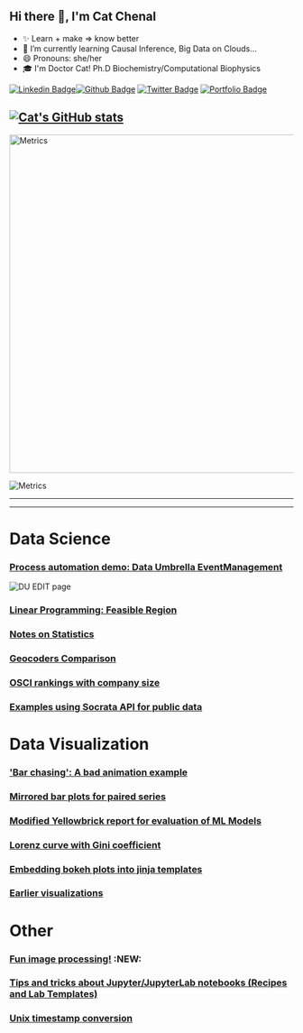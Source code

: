 ## Hi there 👋, I'm Cat Chenal

<!--
**CatChenal/CatChenal** is a ✨ _special_ ✨ repository because its `README.md` (this file) appears on your GitHub profile.

Here are some ideas to get you started:
- 👯 I’m looking to collaborate on ...
- 🤔 I’m looking for help with ...
- 💬 Ask me about ...
- 📫 How to reach me: ...
- 🔭 I’m currently working on ...
<p align='left'>I'm on Github!</p><p align='left'> You can view my resume <a href='no cv link yet ' target=_blank><u>here</u>.</a></p>
-->

- ✨ Learn + make => know better
- 🌱 I’m currently learning Causal Inference, Big Data on Clouds...
- 😄 Pronouns: she/her
- 🎓 I'm Doctor Cat! Ph.D Biochemistry/Computational Biophysics

 
[![Linkedin Badge](https://img.shields.io/badge/-catchenal-0072b1?style=flat&logo=Linkedin&logoColor=white&link=https://www.linkedin.com/in/catchenal/)](https://www.linkedin.com/in/catchenal/)[![Github Badge](https://img.shields.io/badge/-CatChenal-grey?style=flat&logo=github&logoColor=white&link=https://github.com/CatChenal/)](https://www.github.com/CatChenal/) 
[![Twitter Badge](https://img.shields.io/badge/-Y-00acee?style=flat&logo=twitter&logoColor=white&link=https://twitter.com/Y/)](https://www.twitter.com/Ylemental/) 
[![Portfolio Badge](https://img.shields.io/badge/blog-pages-blue?style=flat&link=catchenal@io/)](https://catchenal.github.io/) 

[![Cat's GitHub stats](https://github-readme-stats.vercel.app/api?username=CatChenal&count_private=true)](https://github.com/anuraghazra/github-readme-stats)
--- 
<!-- Metrics from a page, not svg
[Cat's Github details](https://metrics.lecoq.io/insights/CatChenal)
![Metrics](/github-metrics.svg)
 -->

<img align="center" src="/github-metrics.svg" alt="Metrics" width="600">

![Metrics](/github-metrics.svg)

---
---

# Data Science
### [Process automation demo: Data Umbrella EventManagement](https://github.com/CatChenal/DU-event-transcript-demo/blob/main/README.md)
![DU EDIT page](./images/Edit_page.png)
### [Linear Programming: Feasible Region](https://github.com/CatChenal/Feasible_Region/blob/master/README.md)
### [Notes on Statistics](https://github.com/CatChenal/Statistics-in-Python/blob/master/README.md)
### [Geocoders Comparison](https://github.com/CatChenal/Geocoders_Comparison/blob/master/README.md)
### [OSCI rankings with company size](https://github.com/CatChenal/OSCI_Rankings/blob/master/README.md)
### [Examples using Socrata API for public data](https://github.com/CatChenal/NYCData/blob/master/README.md)

# Data Visualization
### ['Bar chasing': A bad animation example](https://github.com/CatChenal/Bar_Chasing/blob/master/README.md)
### [Mirrored bar plots for paired series](https://github.com/CatChenal/Mirrored_Barplots/blob/master/README.md)
### [Modified Yellowbrick report for evaluation of ML Models](https://github.com/CatChenal/Yellowbricks/blob/master/README.md)
### [Lorenz curve with Gini coefficient](https://github.com/CatChenal/Lorenz_Gini_P_curve/blob/master/README.md)
### [Embedding bokeh plots into jinja templates](https://github.com/CatChenal/Bokeh_of_Irises/blob/master/README.md)
### [Earlier visualizations](https://github.com/CatChenal/DataVis/blob/master/README.md)

# Other
### [Fun image processing!](https://github.com/CatChenal/aquarelle) :NEW:  
### [Tips and tricks about Jupyter/JupyterLab notebooks (Recipes and Lab Templates)](https://github.com/CatChenal/Jupyter_Sphere/blob/master/README.md)
### [Unix timestamp conversion](https://github.com/CatChenal/convert_chrome_time/blob/master/README.md)
